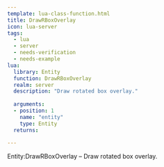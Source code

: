 ```yaml
---
template: lua-class-function.html
title: DrawRBoxOverlay
icon: lua-server
tags:
  - lua
  - server
  - needs-verification
  - needs-example
lua:
  library: Entity
  function: DrawRBoxOverlay
  realm: server
  description: "Draw rotated box overlay."
  
  arguments:
  - position: 1
    name: "entity"
    type: Entity
  returns:
    
---
```


<div class="lua__search__keywords">
Entity:DrawRBoxOverlay &#x2013; Draw rotated box overlay.
</div>
